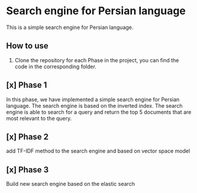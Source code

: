 # Search engine for Persian language

This is a simple search engine for Persian language.


## How to use

1. Clone the repository
for each Phase in the project, you can find the code in the corresponding folder.

## [x] Phase 1

In this phase, we have implemented a simple search engine for Persian language. The search engine is based on the inverted index. The search engine is able to search for a query and return the top 5 documents that are most relevant to the query.

## [x] Phase 2
add TF-IDF method to the search engine
and based on vector space model
## [x] Phase 3
Build new search engine based on the elastic search

